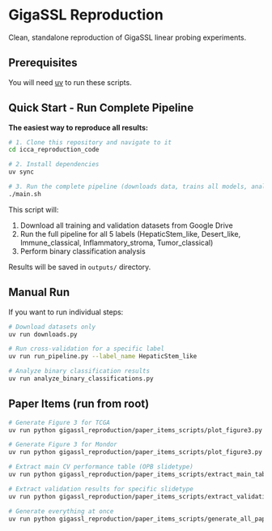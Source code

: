 # GigaSSL Reproduction

Clean, standalone reproduction of GigaSSL linear probing experiments.

## Prerequisites

You will need [uv](https://docs.astral.sh/uv/getting-started/installation/) to run these scripts.

## Quick Start - Run Complete Pipeline

**The easiest way to reproduce all results:**

```bash
# 1. Clone this repository and navigate to it
cd icca_reproduction_code

# 2. Install dependencies
uv sync

# 3. Run the complete pipeline (downloads data, trains all models, analyzes results)
./main.sh
```

This script will:
1. Download all training and validation datasets from Google Drive
2. Run the full pipeline for all 5 labels (HepaticStem_like, Desert_like, Immune_classical, Inflammatory_stroma, Tumor_classical)
3. Perform binary classification analysis

Results will be saved in `outputs/` directory.

## Manual Run

If you want to run individual steps:

```bash
# Download datasets only
uv run downloads.py

# Run cross-validation for a specific label
uv run run_pipeline.py --label_name HepaticStem_like

# Analyze binary classification results
uv run analyze_binary_classifications.py
```

## Paper Items (run from root)

```bash
# Generate Figure 3 for TCGA
uv run python gigassl_reproduction/paper_items_scripts/plot_figure3.py TCGA

# Generate Figure 3 for Mondor
uv run python gigassl_reproduction/paper_items_scripts/plot_figure3.py mondor

# Extract main CV performance table (OPB slidetype)
uv run python gigassl_reproduction/paper_items_scripts/extract_main_table.py

# Extract validation results for specific slidetype
uv run python gigassl_reproduction/paper_items_scripts/extract_validation_results.py OPB

# Generate everything at once
uv run python gigassl_reproduction/paper_items_scripts/generate_all_paper_items.py
```

